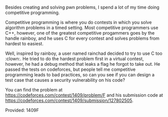 Besides creating and solving pwn problems, I spend a lot of my time doing competitive programming.

Competitive programming is where you do contests in which you solve algorithm problems in a timed setting. Most competitive programmers use C++, however, one of the greatest competitive progammers goes by the handle rainboy, and he uses C for every contest and solves problems from hardest to easiest.

Well, inspired by rainboy, a user named rainchad decided to try to use C too :clown:. He tried to do the hardest problem first in a virtual contest, however, he had a debug method that leaks a flag he forgot to take out. He passed the tests on codeforces, but people tell me competitive programming leads to bad practices, so can you see if you can design a test case that causes a security vulnerability on his code?

You can find the problem at https://codeforces.com/contest/1409/problem/F and his submission code at https://codeforces.com/contest/1409/submission/127802505.

Provided: 1409F
